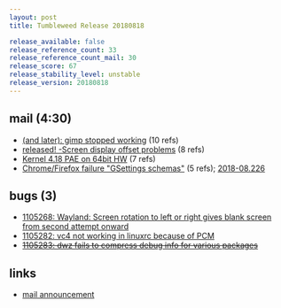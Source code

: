```yaml
---
layout: post
title: Tumbleweed Release 20180818

release_available: false
release_reference_count: 33
release_reference_count_mail: 30
release_score: 67
release_stability_level: unstable
release_version: 20180818
---
```


## mail (4:30)

- [(and later): gimp stopped working](https://lists.opensuse.org/opensuse-factory/2018-08/msg00280.html) (10 refs)
- [released! -Screen display offset problems](https://lists.opensuse.org/opensuse-factory/2018-08/msg00230.html) (8 refs)
- [Kernel 4.18 PAE on 64bit HW](https://lists.opensuse.org/opensuse-factory/2018-08/msg00216.html) (7 refs)
- [Chrome/Firefox failure "GSettings schemas"](https://lists.opensuse.org/opensuse-factory/2018-08/msg00220.html) (5 refs); [2018-08.226](https://lists.opensuse.org/opensuse-factory/2018-08/msg00226.html)

## bugs (3)

<!--more-->

- [1105268: Wayland: Screen rotation to left or right gives blank screen from second attempt onward](https://bugzilla.opensuse.org/show_bug.cgi?id=1105268)
- [1105282: vc4 not working in linuxrc because of PCM](https://bugzilla.opensuse.org/show_bug.cgi?id=1105282)
- ~~[1105283: dwz fails to compress debug info for various packages](https://bugzilla.opensuse.org/show_bug.cgi?id=1105283)~~



## links

- [mail announcement](https://lists.opensuse.org/opensuse-factory/2018-08/msg00215.html)
